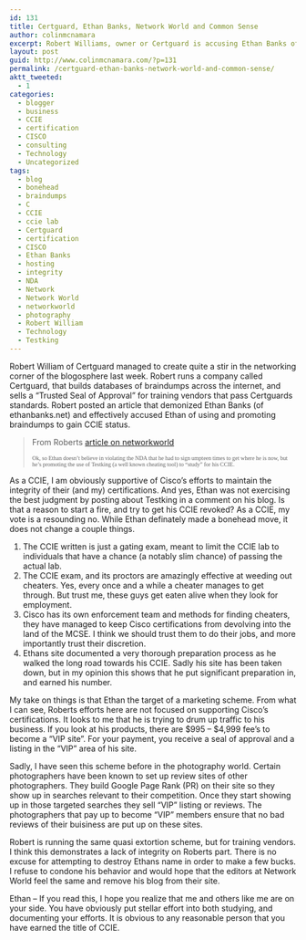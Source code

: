 ```yaml
---
id: 131
title: Certguard, Ethan Banks, Network World and Common Sense
author: colinmcnamara
excerpt: Robert Williams, owner or Certguard is accusing Ethan Banks of cheating and calling for his CCIE certification to be removed.
layout: post
guid: http://www.colinmcnamara.com/?p=131
permalink: /certguard-ethan-banks-network-world-and-common-sense/
aktt_tweeted:
  - 1
categories:
  - blogger
  - business
  - CCIE
  - certification
  - CISCO
  - consulting
  - Technology
  - Uncategorized
tags:
  - blog
  - bonehead
  - braindumps
  - C
  - CCIE
  - ccie lab
  - Certguard
  - certification
  - CISCO
  - Ethan Banks
  - hosting
  - integrity
  - NDA
  - Network
  - Network World
  - networkworld
  - photography
  - Robert William
  - Technology
  - Testking
---
```

Robert William of Certguard managed to create quite a stir in the networking corner of the blogosphere last week. Robert runs a company called Certguard, that builds databases of braindumps across the internet, and sells a &#8220;Trusted Seal of Approval&#8221; for training vendors that pass Certguards standards. Robert posted an article that demonized Ethan Banks (of ethanbanks.net) and effectively accused Ethan of using and promoting braindumps to gain CCIE status.

> From Roberts <a href="http://www.networkworld.com/community/node/28444" target="_blank">article on networkworld<br /> </a>
> 
> <span><span style="font-family: Verdana; font-size: x-small;">Ok, so Ethan doesn&#8217;t believe in violating the NDA that he had to sign umpteen times to get where he is now, but he&#8217;s promoting the use of Testking (a well known cheating tool) to &#8220;study&#8221; for his CCIE.</span></span>

As a CCIE, I am obviously supportive of Cisco&#8217;s efforts to maintain the integrity of their (and my) certifications. And yes, Ethan was not exercising the best judgment by posting about Testking in a comment on his blog. Is that a reason to start a fire, and try to get his CCIE revoked? As a CCIE, my vote is a resounding no. While Ethan definately made a bonehead move, it does not change a couple things.

  1. The CCIE written is just a gating exam, meant to limit the CCIE lab to individuals that have a chance (a notably slim chance) of passing the actual lab.
  2. The CCIE exam, and its proctors are amazingly effective at weeding out cheaters. Yes, every once and a while a cheater manages to get through. But trust me, these guys get eaten alive when they look for employment.
  3. Cisco has its own enforcement team and methods for finding cheaters, they have managed to keep Cisco certifications from devolving into the land of the MCSE. I think we should trust them to do their jobs, and more importantly trust their discretion.
  4. Ethans site documented a very thorough preparation process as he walked the long road towards his CCIE. Sadly his site has been taken down, but in my opinion this shows that he put significant preparation in, and earned his number.

My take on things is that Ethan the target of a marketing scheme. From what I can see, Roberts efforts here are not focused on supporting Cisco&#8217;s certifications. It looks to me that he is trying to drum up traffic to his business. If you look at his products, there are $995 &#8211; $4,999 fee&#8217;s to become a &#8220;VIP site&#8221;. For your payment, you receive a seal of approval and a listing in the &#8220;VIP&#8221; area of his site.

Sadly, I have seen this scheme before in the photography world. Certain photographers have been known to set up review sites of other photographers. They build Google Page Rank (PR) on their site so they show up in searches relevant to their competition. Once they start showing up in those targeted searches they sell &#8220;VIP&#8221; listing or reviews. The photographers that pay up to become &#8220;VIP&#8221; members ensure that no bad reviews of their buisiness are put up on these sites.

Robert is running the same quasi extortion scheme, but for training vendors. I think this demonstrates a lack of integrity on Roberts part. There is no excuse for attempting to destroy Ethans name in order to make a few bucks. I refuse to condone his behavior and would hope that the editors at Network World feel the same and remove his blog from their site.

Ethan &#8211; If you read this, I hope you realize that me and others like me are on your side. You have obviously put stellar effort into both studying, and documenting your efforts. It is obvious to any reasonable person that you have earned the title of CCIE.